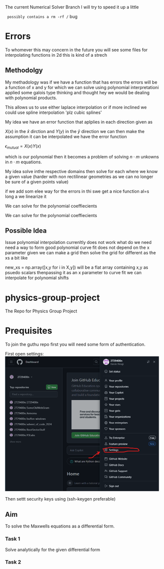 The current Numerical Solver Branch I will try to speed it up a little

` possibly contains a rm -rf /` bug
# Errors

To whomever this may concern in the future you will see some files for interpolating functions in 2d this is kind of a strech

## Methodolgy

My methadology was if we have a function that has errors the errors will be a function of x and y for which we can solve using polynomial interpretationi applied some galois type thinking and thought hey we would be dealing with polynomial products.

This allows us to use either laplace interpolation  or if more inclined we could use spline interpolation 'plz cubic splines'

My idea we have an error function that aplplies in each direction given as

$X(x)$ in the $\hat x$ dirction and $Y(y)$ in the $\hat y$ direction we can then make the assumption it can be interpolated we have the error function

$\epsilon_{mutual}=X(x)Y(x)$

which is our polynomial then it becomes a problem of solving $n\cdot m$ unkowns in $n\cdot m$ equations.

My idea solve inthe respective domains then solve for each where we know a given value \(harder with non rectilinear geometries as we can no longer be sure of a given points value\)

if we add som elee way for the errors in thi swe get a nice function al=s long a we linearize it

We can solve for the polynomial coeffiecients

We can solve for the polynomial coeffiecients



## Possible Idea

Issue polynomial interpolation currenltly does not work what do we need 
need a way to form good polynomial curve fit does not depend on the x parameter given we can make a grid then solve the grid for different as the xs a bit like

new_xs = np.array([x,y for i in X,y])  will be a flat array containing x,y as psuedo scalars thenpassing it as an x parameter to curve fit we 
can interpolate for polynomial shifts
# physics-group-project
The Repo for Physics Group Project


# Prequisites 
To  join the guthu repo first you will need some form of authentication.

First open settings:
![Settings](settings.png)

Then settt security keys using \(ssh-keygen  preferable\)

## Aim

To solve the Maxwells equations as a differential form.

### Task 1
Solve analytically for the given differential form


### Task 2

